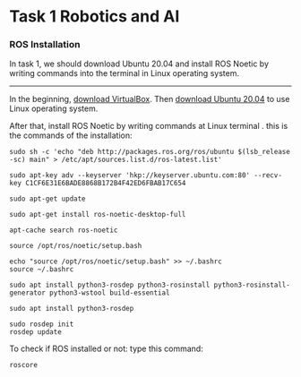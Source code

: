 # Task 1 Robotics and AI
### ROS Installation


In task 1, we should download Ubuntu 20.04 and install ROS Noetic by writing commands into the terminal in Linux operating system.

******

In the beginning, [download VirtualBox](https://www.virtualbox.org/wiki/Downloads). Then [download Ubuntu 20.04](https://releases.ubuntu.com/20.04/) to use Linux operating system. 

After that, install ROS Noetic by writing commands at Linux terminal . this is the commands of the installation:

```
sudo sh -c 'echo "deb http://packages.ros.org/ros/ubuntu $(lsb_release -sc) main" > /etc/apt/sources.list.d/ros-latest.list'
```
```
sudo apt-key adv --keyserver 'hkp://keyserver.ubuntu.com:80' --recv-key C1CF6E31E6BADE8868B172B4F42ED6FBAB17C654
```
```
sudo apt-get update
```
```
sudo apt-get install ros-noetic-desktop-full
```
```
apt-cache search ros-noetic
```
```
source /opt/ros/noetic/setup.bash
```
```
echo "source /opt/ros/noetic/setup.bash" >> ~/.bashrc
source ~/.bashrc
```
```
sudo apt install python3-rosdep python3-rosinstall python3-rosinstall-generator python3-wstool build-essential
```
```
sudo apt install python3-rosdep
```
```
sudo rosdep init
rosdep update
```

To check if ROS installed or not: 
type this command:
```
roscore
```
